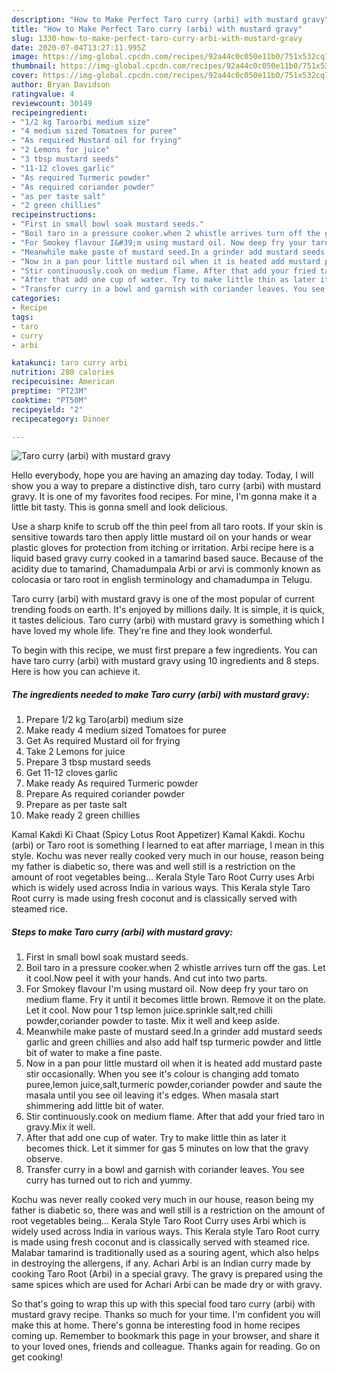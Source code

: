 ```yaml
---
description: "How to Make Perfect Taro curry (arbi) with mustard gravy"
title: "How to Make Perfect Taro curry (arbi) with mustard gravy"
slug: 1330-how-to-make-perfect-taro-curry-arbi-with-mustard-gravy
date: 2020-07-04T13:27:11.995Z
image: https://img-global.cpcdn.com/recipes/92a44c0c050e11b0/751x532cq70/taro-curry-arbi-with-mustard-gravy-recipe-main-photo.jpg
thumbnail: https://img-global.cpcdn.com/recipes/92a44c0c050e11b0/751x532cq70/taro-curry-arbi-with-mustard-gravy-recipe-main-photo.jpg
cover: https://img-global.cpcdn.com/recipes/92a44c0c050e11b0/751x532cq70/taro-curry-arbi-with-mustard-gravy-recipe-main-photo.jpg
author: Bryan Davidson
ratingvalue: 4
reviewcount: 30149
recipeingredient:
- "1/2 kg Taroarbi medium size"
- "4 medium sized Tomatoes for puree"
- "As required Mustard oil for frying"
- "2 Lemons for juice"
- "3 tbsp mustard seeds"
- "11-12 cloves garlic"
- "As required Turmeric powder"
- "As required coriander powder"
- "as per taste salt"
- "2 green chillies"
recipeinstructions:
- "First in small bowl soak mustard seeds."
- "Boil taro in a pressure cooker.when 2 whistle arrives turn off the gas. Let it cool.Now peel it with your hands. And cut into two parts."
- "For Smokey flavour I&#39;m using mustard oil. Now deep fry your taro on medium flame. Fry it until it becomes little brown. Remove it on the plate. Let it cool. Now pour 1 tsp lemon juice.sprinkle salt,red chilli powder,coriander powder to taste. Mix it well and keep aside."
- "Meanwhile make paste of mustard seed.In a grinder add mustard seeds garlic and green chillies and also add half tsp turmeric powder and little bit of water to make a fine paste."
- "Now in a pan pour little mustard oil when it is heated add mustard paste stir occasionally. When you see it&#39;s colour is changing add tomato puree,lemon juice,salt,turmeric powder,coriander powder and saute the masala until you see oil leaving it&#39;s edges. When masala start shimmering add little bit of water."
- "Stir continuously.cook on medium flame. After that add your fried taro in gravy.Mix it well."
- "After that add one cup of water. Try to make little thin as later it becomes thick. Let it simmer for gas 5 minutes on low that the gravy observe."
- "Transfer curry in a bowl and garnish with coriander leaves. You see curry has turned out to rich and yummy."
categories:
- Recipe
tags:
- taro
- curry
- arbi

katakunci: taro curry arbi 
nutrition: 280 calories
recipecuisine: American
preptime: "PT23M"
cooktime: "PT50M"
recipeyield: "2"
recipecategory: Dinner

---
```



![Taro curry (arbi) with mustard gravy](https://img-global.cpcdn.com/recipes/92a44c0c050e11b0/751x532cq70/taro-curry-arbi-with-mustard-gravy-recipe-main-photo.jpg)

Hello everybody, hope you are having an amazing day today. Today, I will show you a way to prepare a distinctive dish, taro curry (arbi) with mustard gravy. It is one of my favorites food recipes. For mine, I'm gonna make it a little bit tasty. This is gonna smell and look delicious.

Use a sharp knife to scrub off the thin peel from all taro roots. If your skin is sensitive towards taro then apply little mustard oil on your hands or wear plastic gloves for protection from itching or irritation. Arbi recipe here is a liquid based gravy curry cooked in a tamarind based sauce. Because of the acidity due to tamarind, Chamadumpala Arbi or arvi is commonly known as colocasia or taro root in english terminology and chamadumpa in Telugu.

Taro curry (arbi) with mustard gravy is one of the most popular of current trending foods on earth. It's enjoyed by millions daily. It is simple, it is quick, it tastes delicious. Taro curry (arbi) with mustard gravy is something which I have loved my whole life. They're fine and they look wonderful.


To begin with this recipe, we must first prepare a few ingredients. You can have taro curry (arbi) with mustard gravy using 10 ingredients and 8 steps. Here is how you can achieve it.

<!--inarticleads1-->

##### The ingredients needed to make Taro curry (arbi) with mustard gravy:

1. Prepare 1/2 kg Taro(arbi) medium size
1. Make ready 4 medium sized Tomatoes for puree
1. Get As required Mustard oil for frying
1. Take 2 Lemons for juice
1. Prepare 3 tbsp mustard seeds
1. Get 11-12 cloves garlic
1. Make ready As required Turmeric powder
1. Prepare As required coriander powder
1. Prepare as per taste salt
1. Make ready 2 green chillies


Kamal Kakdi Ki Chaat (Spicy Lotus Root Appetizer) Kamal Kakdi. Kochu (arbi) or Taro root is something I learned to eat after marriage, I mean in this style. Kochu was never really cooked very much in our house, reason being my father is diabetic so, there was and well still is a restriction on the amount of root vegetables being… Kerala Style Taro Root Curry uses Arbi which is widely used across India in various ways. This Kerala style Taro Root curry is made using fresh coconut and is classically served with steamed rice. 

<!--inarticleads2-->

##### Steps to make Taro curry (arbi) with mustard gravy:

1. First in small bowl soak mustard seeds.
1. Boil taro in a pressure cooker.when 2 whistle arrives turn off the gas. Let it cool.Now peel it with your hands. And cut into two parts.
1. For Smokey flavour I&#39;m using mustard oil. Now deep fry your taro on medium flame. Fry it until it becomes little brown. Remove it on the plate. Let it cool. Now pour 1 tsp lemon juice.sprinkle salt,red chilli powder,coriander powder to taste. Mix it well and keep aside.
1. Meanwhile make paste of mustard seed.In a grinder add mustard seeds garlic and green chillies and also add half tsp turmeric powder and little bit of water to make a fine paste.
1. Now in a pan pour little mustard oil when it is heated add mustard paste stir occasionally. When you see it&#39;s colour is changing add tomato puree,lemon juice,salt,turmeric powder,coriander powder and saute the masala until you see oil leaving it&#39;s edges. When masala start shimmering add little bit of water.
1. Stir continuously.cook on medium flame. After that add your fried taro in gravy.Mix it well.
1. After that add one cup of water. Try to make little thin as later it becomes thick. Let it simmer for gas 5 minutes on low that the gravy observe.
1. Transfer curry in a bowl and garnish with coriander leaves. You see curry has turned out to rich and yummy.


Kochu was never really cooked very much in our house, reason being my father is diabetic so, there was and well still is a restriction on the amount of root vegetables being… Kerala Style Taro Root Curry uses Arbi which is widely used across India in various ways. This Kerala style Taro Root curry is made using fresh coconut and is classically served with steamed rice. Malabar tamarind is traditionally used as a souring agent, which also helps in destroying the allergens, if any. Achari Arbi is an Indian curry made by cooking Taro Root (Arbi) in a special gravy. The gravy is prepared using the same spices which are used for Achari Arbi can be made dry or with gravy. 

So that's going to wrap this up with this special food taro curry (arbi) with mustard gravy recipe. Thanks so much for your time. I'm confident you will make this at home. There's gonna be interesting food in home recipes coming up. Remember to bookmark this page in your browser, and share it to your loved ones, friends and colleague. Thanks again for reading. Go on get cooking!
